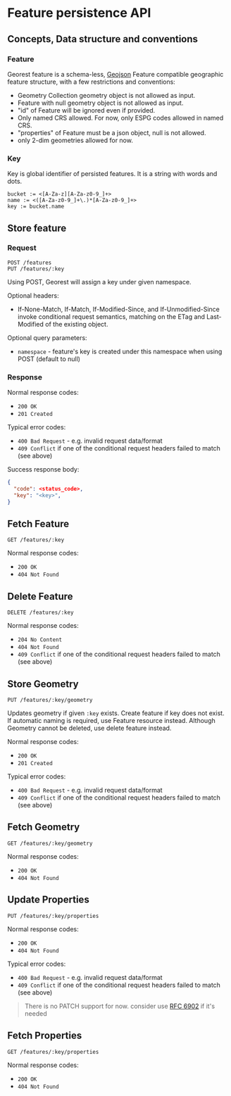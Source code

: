 # Feature persistence API

## Concepts, Data structure and conventions

### Feature

Georest feature is a schema-less,
[Geojson](http://geojson.org/geojson-spec.html) Feature compatible geographic
feature structure, with a few restrictions and conventions:

  - Geometry Collection geometry object is not allowed as input.
  - Feature with null geometry object is not allowed as input.
  - "id" of Feature will be ignored even if provided.
  - Only named CRS allowed. For now, only ESPG codes allowed in named CRS.
  - "properties" of Feature must be a json object, null is not allowed.
  - only 2-dim geometries allowed for now.

### Key

Key is global identifier of persisted features. It is a string with words
and dots.

```
bucket := <[A-Za-z][A-Za-z0-9_]+>
name := <([A-Za-z0-9_]+\.)*[A-Za-z0-9_]+>
key := bucket.name
```

## Store feature

### Request
```
POST /features
PUT /features/:key
```

Using POST, Georest will assign a key under given namespace.

Optional headers:

  - If-None-Match, If-Match, If-Modified-Since, and If-Unmodified-Since
    invoke conditional request semantics, matching on the ETag and
    Last-Modified of the existing object.

Optional query parameters:

  - `namespace` - feature's key is created under this namespace when using POST
                  (default to null)

### Response

Normal response codes:

  - `200 OK`
  - `201 Created`

Typical error codes:

  - `400 Bad Request` - e.g. invalid request data/format
  - `409 Conflict` if one of the conditional request headers failed
                              to match (see above)

Success response body:

```json
{
  "code": <status_code>,
  "key": "<key>",
}
```

## Fetch Feature
```
GET /features/:key
```

Normal response codes:

  - `200 OK`
  - `404 Not Found`

## Delete Feature
```
DELETE /features/:key
```

Normal response codes:

  - `204 No Content`
  - `404 Not Found`
  - `409 Conflict` if one of the conditional request headers failed
                              to match (see above)

## Store Geometry
```
PUT /features/:key/geometry
```
Updates geometry if given `:key` exists. Create feature if key does not exist.
If automatic naming is required, use Feature resource instead. Although
Geometry cannot be deleted, use delete feature instead.

Normal response codes:

  - `200 OK`
  - `201 Created`

Typical error codes:

  - `400 Bad Request` - e.g. invalid request data/format
  - `409 Conflict` if one of the conditional request headers failed
                              to match (see above)



## Fetch Geometry
```
GET /features/:key/geometry
```

Normal response codes:

  - `200 OK`
  - `404 Not Found`

## Update Properties
```
PUT /features/:key/properties
```
Normal response codes:

  - `200 OK`
  - `404 Not Found`

Typical error codes:

  - `400 Bad Request` - e.g. invalid request data/format
  - `409 Conflict` if one of the conditional request headers failed
                              to match (see above)

> There is no PATCH support for now. consider use
[RFC 6902](http://tools.ietf.org/html/rfc6902) if it's needed


## Fetch Properties
```
GET /features/:key/properties
```

Normal response codes:

  - `200 OK`
  - `404 Not Found`

